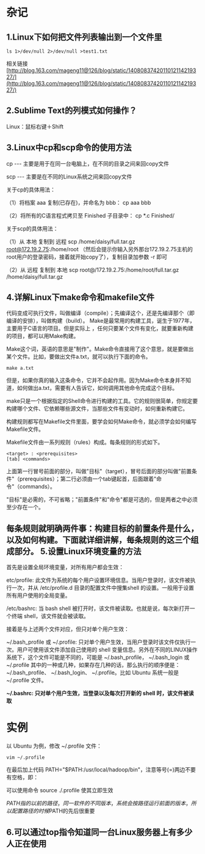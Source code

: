 杂记
=====

1.Linux下如何把文件列表输出到一个文件里
--
    ls 1>/dev/null 2>/dev/null >test1.txt


   相关链接
[http://blog.163.com/mageng11@126/blog/static/1408083742011012114219327/](http://blog.163.com/mageng11@126/blog/static/1408083742011012114219327/)

2.Sublime Text的列模式如何操作？
--

   Linux：鼠标右键＋Shift

3.Linux中cp和scp命令的使用方法
--

cp --- 主要是用于在同一台电脑上，在不同的目录之间来回copy文件 

scp --- 主要是在不同的Linux系统之间来回copy文件

关于cp的具体用法：

（1）将档案 aaa 复制(已存在)，并命名为 bbb：  cp aaa bbb
 
（2）将所有的C语言程式拷贝至 Finished 子目录中：  cp *.c Finished/

关于scp的具体用法：

（1）从 本地 复制到 远程  scp /home/daisy/full.tar.gz root@172.19.2.75:/home/root （然后会提示你输入另外那台172.19.2.75主机的root用户的登录密码，接着就开始copy了），复制目录加参数 -r 即可   

（2）从 远程 复制到 本地  scp root@/172.19.2.75:/home/root/full.tar.gz /home/daisy/full.tar.gz

4.详解Linux下make命令和makefile文件
--

代码变成可执行文件，叫做编译（compile）；先编译这个，还是先编译那个（即编译的安排），叫做构建（build）。
Make是最常用的构建工具，诞生于1977年，主要用于C语言的项目。但是实际上 ，任何只要某个文件有变化，就要重新构建的项目，都可以用Make构建。


Make这个词，英语的意思是"制作"。Make命令直接用了这个意思，就是要做出某个文件。比如，要做出文件a.txt，就可以执行下面的命令。

    make a.txt

但是，如果你真的输入这条命令，它并不会起作用。因为Make命令本身并不知道，如何做出a.txt，需要有人告诉它，如何调用其他命令完成这个目标。

make只是一个根据指定的Shell命令进行构建的工具。它的规则很简单，你规定要构建哪个文件、它依赖哪些源文件，当那些文件有变动时，如何重新构建它。

构建规则都写在Makefile文件里面，要学会如何Make命令，就必须学会如何编写Makefile文件。

Makefile文件由一系列规则（rules）构成。每条规则的形式如下。
	

	<target> : <prerequisites> 
	[tab] <commands>

上面第一行冒号前面的部分，叫做"目标"（target），冒号后面的部分叫做"前置条件"（prerequisites）；第二行必须由一个tab键起首，后面跟着"命令"（commands）。

"目标"是必需的，不可省略；"前置条件"和"命令"都是可选的，但是两者之中必须至少存在一个。

每条规则就明确两件事：构建目标的前置条件是什么，以及如何构建。下面就详细讲解，每条规则的这三个组成部分。
5.设置Linux环境变量的方法
--
首先是设置全局环境变量，对所有用户都会生效：

etc/profile: 此文件为系统的每个用户设置环境信息。当用户登录时，该文件被执行一次，并从 /etc/profile.d 目录的配置文件中搜集shell 的设置。一般用于设置所有用户使用的全局变量。

/etc/bashrc: 当 bash shell 被打开时，该文件被读取。也就是说，每次新打开一个终端 shell，该文件就会被读取。

接着是与上述两个文件对应，但只对单个用户生效：

~/.bash_profile 或 ~/.profile: 只对单个用户生效，当用户登录时该文件仅执行一次。用户可使用该文件添加自己使用的 shell 变量信息。另外在不同的LINUX操作系统下，这个文件可能是不同的，可能是 ~/.bash_profile， ~/.bash_login 或 ~/.profile 其中的一种或几种，如果存在几种的话，那么执行的顺序便是：~/.bash_profile、 ~/.bash_login、 ~/.profile。比如 Ubuntu 系统一般是 ~/.profile 文件。

**~/.bashrc: 只对单个用户生效，当登录以及每次打开新的 shell 时，该文件被读取**

# 实例 #
以 Ubuntu 为例，修改 ~/.profile 文件：

    vim ~/.profile

在最后加上代码 PATH="$PATH:/usr/local/hadoop/bin"，注意等号(=)两边不要有空格，即：

可以使用命令 source ./.profile 使其立即生效

$PATH指的以前的路径，同一软件的不同版本，系统会按路径运行前面的版本，所以配置路径的时候$PATH的先后很重要

6.可以通过top指令知道同一台Linux服务器上有多少人正在使用
--